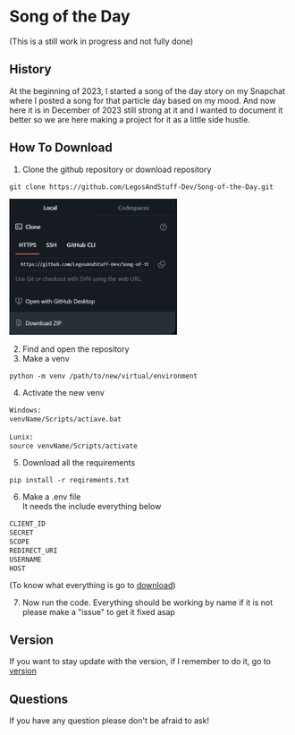 # Song of the Day
(This is a still work in progress and not fully done)



## History
At the beginning of 2023, I started a song of the day story on my Snapchat where I posted a song for that particle day based on my mood. And now here it is in December of 2023 still strong at it and I wanted to document it better so we are here making a project for it as a little side hustle. 

## How To Download

1) Clone the github repository or download repository
```
git clone https://github.com/LegosAndStuff-Dev/Song-of-the-Day.git
```
<img src="download\readme\dowloadzip.png"
     alt="dowload zip"
     style="width: 300px;"/>

2) Find and open the repository
3) Make a venv
```
python -m venv /path/to/new/virtual/environment
```
4) Activate the new venv
```
Windows:
venvName/Scripts/actiave.bat

Lunix:
source venvName/Scripts/activate
```
5) Download all the requirements
```
pip install -r reqirements.txt
```
6) Make a .env file
<br> It needs the include everything below 
```
CLIENT_ID 
SECRET 
SCOPE 
REDIRECT_URI 
USERNAME
HOST
```
(To know what everything is go to <a href="download\download.md">download</a>)

7) Now run the code. Everything should be working by name if it is not please make a "issue" to get it fixed asap

## Version

If you want to stay update with the version, if I remember to do it, go to <a href="download\version.md">version</a>

## Questions

If you have any question please don't be afraid to ask!
